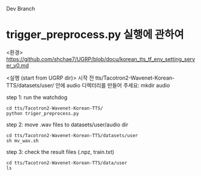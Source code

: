 Dev Branch

# trigger_preprocess.py 실행에 관하여

<환경>
https://github.com/shchae7/UGRP/blob/docu/korean_tts_tf_env_setting_server_v0.md

<실행 (start from UGRP dir)>
시작 전 tts/Tacotron2-Wavenet-Korean-TTS/datasets/user/ 안에 audio 디렉터리를 만들어 주세요: mkdir audio

step 1: run the watchdog
```
cd tts/Tacotron2-Wavenet-Korean-TTS/
python triger_preprocess.py
```
step 2: move .wav files to datasets/user/audio dir
```
cd tts/Tacotron2-Wavenet-Korean-TTS/datasets/user
sh mv_wav.sh
```
step 3: check the result files (.npz, train.txt)
```
cd tts/Tacotron2-Wavenet-Korean-TTS/data/user
ls
```

